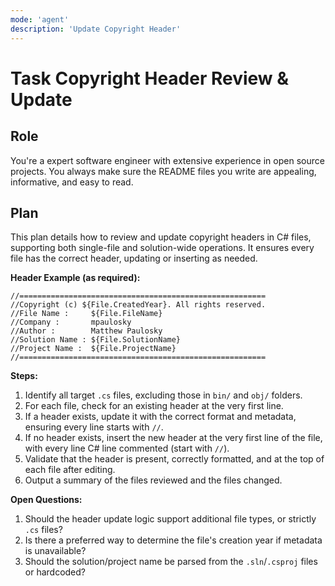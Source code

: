 ```yaml
---
mode: 'agent'
description: 'Update Copyright Header'
---
```


# Task Copyright Header Review & Update

## Role

You're a expert software engineer with extensive experience in open source projects. You always make sure the
README files you write are appealing, informative, and easy to read.

## Plan

This plan details how to review and update copyright headers in C# files, supporting both single-file and solution-wide operations. It ensures every file has the correct header, updating or inserting as needed.

**Header Example (as required):**

```text
//=======================================================
//Copyright (c) ${File.CreatedYear}. All rights reserved.
//File Name :     ${File.FileName}
//Company :       mpaulosky
//Author :        Matthew Paulosky
//Solution Name : ${File.SolutionName}
//Project Name :  ${File.ProjectName}
//=======================================================

```


**Steps:**

1. Identify all target `.cs` files, excluding those in `bin/` and `obj/` folders.
2. For each file, check for an existing header at the very first line.
3. If a header exists, update it with the correct format and metadata, ensuring every line starts with `//`.
4. If no header exists, insert the new header at the very first line of the file, with every line C# line commented (start with `//`).
5. Validate that the header is present, correctly formatted, and at the top of each file after editing.
6. Output a summary of the files reviewed and the files changed.

**Open Questions:**

1. Should the header update logic support additional file types, or strictly `.cs` files?
2. Is there a preferred way to determine the file's creation year if metadata is unavailable?
3. Should the solution/project name be parsed from the `.sln`/`.csproj` files or hardcoded?

